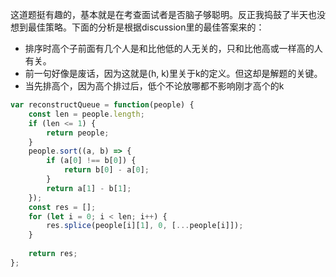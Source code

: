 这道题挺有趣的，基本就是在考查面试者是否脑子够聪明。反正我捣鼓了半天也没想到最佳策略。下面的分析是根据discussion里的最佳答案来的：
* 排序时高个子前面有几个人是和比他低的人无关的，只和比他高或一样高的人有关。
* 前一句好像是废话，因为这就是(h, k)里关于k的定义。但这却是解题的关键。
* 当先排高个，因为高个排过后，低个不论放哪都不影响刚才高个的k
  
```javascript
var reconstructQueue = function(people) {
    const len = people.length;
    if (len <= 1) {
        return people;
    }
    people.sort((a, b) => {
        if (a[0] !== b[0]) {
            return b[0] - a[0];
        }
        return a[1] - b[1];
    });
    const res = [];
    for (let i = 0; i < len; i++) {
        res.splice(people[i][1], 0, [...people[i]]);
    }
        
    return res;
};
```